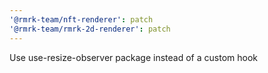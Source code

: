 ```yaml
---
'@rmrk-team/nft-renderer': patch
'@rmrk-team/rmrk-2d-renderer': patch
---
```


Use use-resize-observer package instead of a custom hook
